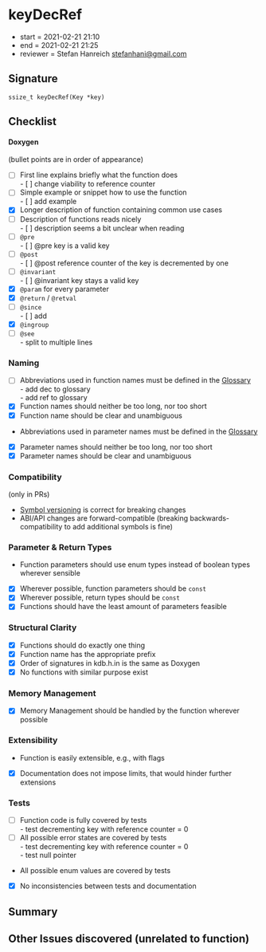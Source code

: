 # keyDecRef

- start = 2021-02-21 21:10
- end = 2021-02-21 21:25
- reviewer = Stefan Hanreich <stefanhani@gmail.com>

## Signature

`ssize_t keyDecRef(Key *key)`

## Checklist

#### Doxygen

(bullet points are in order of appearance)

- [ ] First line explains briefly what the function does  
       - [ ] change viability to reference counter
- [ ] Simple example or snippet how to use the function  
       - [ ] add example
- [x] Longer description of function containing common use cases
- [ ] Description of functions reads nicely  
       - [ ] description seems a bit unclear when reading
- [ ] `@pre`  
       - [ ] @pre key is a valid key
- [ ] `@post`  
       - [ ] @post reference counter of the key is decremented by one
- [ ] `@invariant`  
       - [ ] @invariant key stays a valid key
- [x] `@param` for every parameter
- [x] `@return` / `@retval`
- [ ] `@since`  
       - [ ] add
- [x] `@ingroup`
- [ ] `@see`  
       - split to multiple lines

### Naming

- [ ] Abbreviations used in function names must be defined in the
      [Glossary](/doc/help/elektra-glossary.md)  
       - add dec to glossary  
       - add ref to glossary
- [x] Function names should neither be too long, nor too short
- [x] Function name should be clear and unambiguous
- Abbreviations used in parameter names must be defined in the
  [Glossary](/doc/help/elektra-glossary.md)
- [x] Parameter names should neither be too long, nor too short
- [x] Parameter names should be clear and unambiguous

### Compatibility

(only in PRs)

- [Symbol versioning](/doc/dev/symbol-versioning.md)
  is correct for breaking changes
- ABI/API changes are forward-compatible (breaking backwards-compatibility
  to add additional symbols is fine)

### Parameter & Return Types

- Function parameters should use enum types instead of boolean types
  wherever sensible
- [x] Wherever possible, function parameters should be `const`
- [x] Wherever possible, return types should be `const`
- [x] Functions should have the least amount of parameters feasible

### Structural Clarity

- [x] Functions should do exactly one thing
- [x] Function name has the appropriate prefix
- [x] Order of signatures in kdb.h.in is the same as Doxygen
- [x] No functions with similar purpose exist

### Memory Management

- [x] Memory Management should be handled by the function wherever possible

### Extensibility

- Function is easily extensible, e.g., with flags
- [x] Documentation does not impose limits, that would hinder further extensions

### Tests

- [ ] Function code is fully covered by tests  
       - test decrementing key with reference counter = 0
- [ ] All possible error states are covered by tests  
       - test decrementing key with reference counter = 0  
       - test null pointer
- All possible enum values are covered by tests
- [x] No inconsistencies between tests and documentation

## Summary

## Other Issues discovered (unrelated to function)
